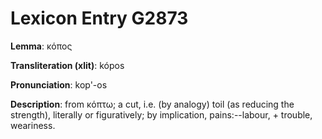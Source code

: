 # Lexicon Entry G2873

**Lemma**: κόπος

**Transliteration (xlit)**: kópos

**Pronunciation**: kop'-os

**Description**:
from κόπτω; a cut, i.e. (by analogy) toil (as reducing the strength), literally or figuratively; by implication, pains:--labour, + trouble, weariness.
